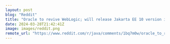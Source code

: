 ```yaml
---
layout: post
blog: "Reddit"
title: "Oracle to revive WebLogic; will release Jakarta EE 10 version in 2025"
date: 2024-03-28T21:42:41Z
image: images/reddit.png
remote_url: "https://www.reddit.com/r/java/comments/1bq7m0w/oracle_to_revive_weblogic_will_release_jakarta_ee/"
---
```

